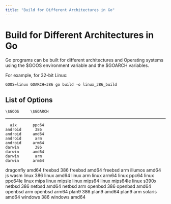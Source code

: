 ```yaml
---
title: "Build for Different Architectures in Go"
---
```


# Build for Different Architectures in Go

Go programs can be built for different architectures and Operating
systems using the \$GOOS environment variable and the \$GOARCH
variables.

For example, for 32-bit Linux:

`GOOS=linux GOARCH=386 go build -o linux_386_build`

## List of Options

    \$GOOS     \$GOARCH

---

      aix       ppc64
    android      386
    android     amd64
    android      arm
    android     arm64
    darwin       386
    darwin      amd64
    darwin       arm
    darwin      arm64

dragonfly amd64
freebsd 386
freebsd amd64
freebsd arm
illumos amd64
js wasm
linux 386
linux amd64
linux arm
linux arm64
linux ppc64
linux ppc64le
linux mips
linux mipsle
linux mips64
linux mips64le
linux s390x
netbsd 386
netbsd amd64
netbsd arm
openbsd 386
openbsd amd64
openbsd arm
openbsd arm64
plan9 386
plan9 amd64
plan9 arm
solaris amd64
windows 386
windows amd64
